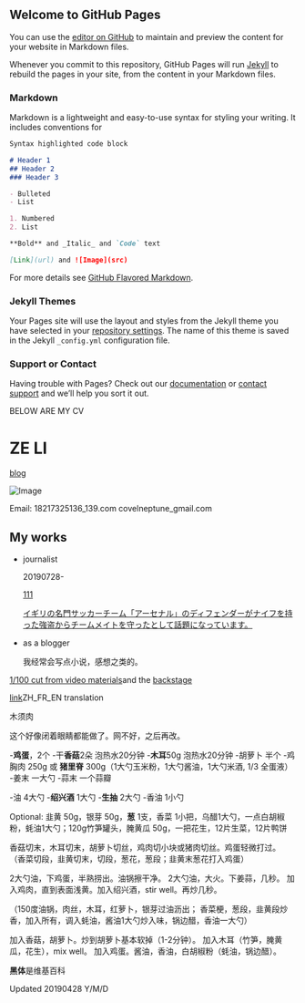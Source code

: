 ## Welcome to GitHub Pages

You can use the [editor on GitHub](https://github.com/aliterc/aliterc.github.io/edit/master/index.md) to maintain and preview the content for your website in Markdown files.

Whenever you commit to this repository, GitHub Pages will run [Jekyll](https://jekyllrb.com/) to rebuild the pages in your site, from the content in your Markdown files.

### Markdown

Markdown is a lightweight and easy-to-use syntax for styling your writing. It includes conventions for

```markdown
Syntax highlighted code block

# Header 1
## Header 2
### Header 3

- Bulleted
- List

1. Numbered
2. List

**Bold** and _Italic_ and `Code` text

[Link](url) and ![Image](src)
```

For more details see [GitHub Flavored Markdown](https://guides.github.com/features/mastering-markdown/).

### Jekyll Themes

Your Pages site will use the layout and styles from the Jekyll theme you have selected in your [repository settings](https://github.com/aliterc/aliterc.github.io/settings). The name of this theme is saved in the Jekyll `_config.yml` configuration file.

### Support or Contact

Having trouble with Pages? Check out our [documentation](https://help.github.com/categories/github-pages-basics/) or [contact support](https://github.com/contact) and we’ll help you sort it out.

BELOW ARE MY CV

# ZE LI

[blog](https://allenneptune.wordpress.com/)

![Image](https://scontent-lga3-1.xx.fbcdn.net/v/t1.0-9/26815157_536207260075339_3206598693222458933_n.jpg?_nc_cat=104&_nc_oc=AQlqNU2bbUcbP9UR2M5dFCRIw0DabqhGKrB3AavTaliIAl-8Un922frAQPODRGcfcC0&_nc_ht=scontent-lga3-1.xx&oh=791521e22c802ac3bcaf780754980724&oe=5D83966B)

Email: 18217325136_139.com
       covelneptune_gmail.com

## My works

- journalist
    
  20190728- 
  
  [111](https://github.com/aliterc/aliterc.github.io/blob/master/videos/111ynoyaxa.m4a)
  
  [イギリの名門サッカーチーム「アーセナル」のディフェンダーがナイフを持った強盗からチームメイトを守ったとして話題になっています。](https://github.com/aliterc/aliterc.github.io/blob/master/videos/%E3%82%A4%E3%82%AE%E3%83%AA%E3%82%B9%E3%81%AE%E5%90%8D%E9%96%80%E3%82%B5%E3%83%83%E3%82%AB%E3%83%BC%E3%83%81%E3%83%BC%E3%83%A0%E3%80%8C%E3%82%A2%E3%83%BC%E3%82%BB%E3%83%8A%E3%83%AB%E3%80%8D%E3%81%AE%E3%83%87%E3%82%A3%E3%83%95%E3%82%A7%E3%83%B3%E3%83%80%E3%83%BC%E3%81%8C%E3%83%8A%E3%82%A4%E3%83%95%E3%82%92%E6%8C%81%E3%81%A3%E3%81%9F%E5%BC%B7%E7%9B%97%E3%81%8B%E3%82%89%E3%83%81%E3%83%BC%E3%83%A0%E3%83%A1%E3%82%A4%E3%83%88%E3%82%92%E5%AE%88%E3%81%A3%E3%81%9F%E3%81%A8%E3%81%97%E3%81%A6%E8%A9%B1%E9%A1%8C%E3%81%AB%E3%81%AA%E3%81%A3%E3%81%A6%E3%81%84%E3%81%BE%E3%81%99%E3%80%82.m4a)

- as a blogger

  我经常会写点小说，感想之类的。

[1/100 cut from video materials](https://aliterc.github.io/0902)and the [backstage](https://aliterc.github.io/visual_effects_forum.html)

[link](https://aliterc.github.io/recipes_zh_fr.html)ZH_FR_EN translation

木须肉

这个好像闭着眼睛都能做了。网不好，之后再改。

-**鸡蛋**，2个
-干**香菇**2朵 泡热水20分钟
-**木耳**50g 泡热水20分钟
-胡萝卜 半个
-鸡胸肉 250g 或 **猪里脊** 300g（1大勺玉米粉，1大勺酱油，1大勺米酒, 1/3 全蛋液）
-姜末 一大勺
-蒜末 一个蒜瓣

-油 4大勺
-**绍兴酒** 1大勺
-**生抽** 2大勺
-香油 1小勺

Optional: 韭黄 50g，银芽 50g，**葱** 1支，香菜 1小把，乌醋1大勺，一点白胡椒粉，蚝油1大勺；120g竹笋罐头，腌黄瓜 50g，一把花生，12片生菜，12片鸭饼

香菇切末，木耳切末，胡萝卜切丝，鸡肉切小块或猪肉切丝。鸡蛋轻微打过。
（香菜切段，韭黄切末，切段，葱花，葱段；韭黄末葱花打入鸡蛋）

2大勺油，下鸡蛋，半熟捞出。油锅擦干净。
2大勺油，大火。下姜蒜，几秒。
加入鸡肉，直到表面浅黄。加入绍兴酒，stir well。再炒几秒。

（150度油锅，肉丝，木耳，红萝卜，银芽过油沥出； 香菜梗，葱段，韭黄段炒香，加入所有，调入蚝油，酱油1大勺炒入味，锅边醋，香油一大勺）

加入香菇，胡萝卜。炒到胡萝卜基本软掉（1-2分钟）。
加入木耳（竹笋，腌黄瓜，花生），mix well。
加入鸡蛋。酱油，香油，白胡椒粉（蚝油，锅边醋）。

**黑体**是维基百科

Updated 20190428 Y/M/D
